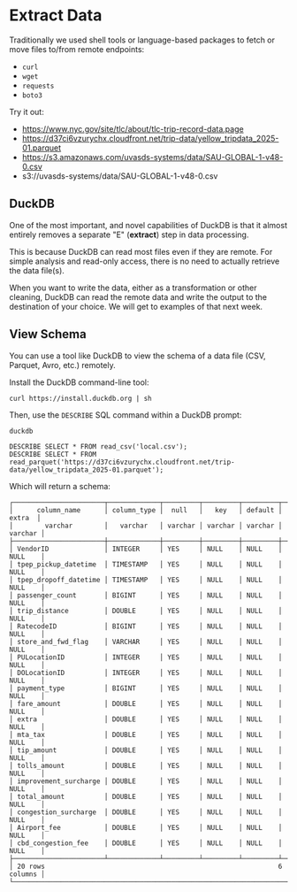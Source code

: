 # Extract Data

Traditionally we used shell tools or language-based packages to fetch or move files to/from remote endpoints:

- `curl`
- `wget`
- `requests`
- `boto3`

Try it out: 

- https://www.nyc.gov/site/tlc/about/tlc-trip-record-data.page
- https://d37ci6vzurychx.cloudfront.net/trip-data/yellow_tripdata_2025-01.parquet
- https://s3.amazonaws.com/uvasds-systems/data/SAU-GLOBAL-1-v48-0.csv
- s3://uvasds-systems/data/SAU-GLOBAL-1-v48-0.csv

## DuckDB

One of the most important, and novel capabilities of DuckDB is that it almost entirely removes a separate "E" (**extract**) step in data processing.

This is because DuckDB can read most files even if they are remote. For simple analysis and read-only access, there is no need to actually retrieve the data file(s).

When you want to write the data, either as a transformation or other cleaning, DuckDB can read the remote data and write the output to the destination of your choice. We will get to examples of that next week.

## View Schema

You can use a tool like DuckDB to view the schema of a data file (CSV, Parquet, Avro, etc.) remotely.

Install the DuckDB command-line tool:

```
curl https://install.duckdb.org | sh
```

Then, use the `DESCRIBE` SQL command within a DuckDB prompt:

```
duckdb
```

```
DESCRIBE SELECT * FROM read_csv('local.csv');
DESCRIBE SELECT * FROM read_parquet('https://d37ci6vzurychx.cloudfront.net/trip-data/yellow_tripdata_2025-01.parquet');
```

Which will return a schema:

```
┌───────────────────────┬─────────────┬─────────┬─────────┬─────────┬─────────┐
│      column_name      │ column_type │  null   │   key   │ default │  extra  │
│        varchar        │   varchar   │ varchar │ varchar │ varchar │ varchar │
├───────────────────────┼─────────────┼─────────┼─────────┼─────────┼─────────┤
│ VendorID              │ INTEGER     │ YES     │ NULL    │ NULL    │ NULL    │
│ tpep_pickup_datetime  │ TIMESTAMP   │ YES     │ NULL    │ NULL    │ NULL    │
│ tpep_dropoff_datetime │ TIMESTAMP   │ YES     │ NULL    │ NULL    │ NULL    │
│ passenger_count       │ BIGINT      │ YES     │ NULL    │ NULL    │ NULL    │
│ trip_distance         │ DOUBLE      │ YES     │ NULL    │ NULL    │ NULL    │
│ RatecodeID            │ BIGINT      │ YES     │ NULL    │ NULL    │ NULL    │
│ store_and_fwd_flag    │ VARCHAR     │ YES     │ NULL    │ NULL    │ NULL    │
│ PULocationID          │ INTEGER     │ YES     │ NULL    │ NULL    │ NULL    │
│ DOLocationID          │ INTEGER     │ YES     │ NULL    │ NULL    │ NULL    │
│ payment_type          │ BIGINT      │ YES     │ NULL    │ NULL    │ NULL    │
│ fare_amount           │ DOUBLE      │ YES     │ NULL    │ NULL    │ NULL    │
│ extra                 │ DOUBLE      │ YES     │ NULL    │ NULL    │ NULL    │
│ mta_tax               │ DOUBLE      │ YES     │ NULL    │ NULL    │ NULL    │
│ tip_amount            │ DOUBLE      │ YES     │ NULL    │ NULL    │ NULL    │
│ tolls_amount          │ DOUBLE      │ YES     │ NULL    │ NULL    │ NULL    │
│ improvement_surcharge │ DOUBLE      │ YES     │ NULL    │ NULL    │ NULL    │
│ total_amount          │ DOUBLE      │ YES     │ NULL    │ NULL    │ NULL    │
│ congestion_surcharge  │ DOUBLE      │ YES     │ NULL    │ NULL    │ NULL    │
│ Airport_fee           │ DOUBLE      │ YES     │ NULL    │ NULL    │ NULL    │
│ cbd_congestion_fee    │ DOUBLE      │ YES     │ NULL    │ NULL    │ NULL    │
├───────────────────────┴─────────────┴─────────┴─────────┴─────────┴─────────┤
│ 20 rows                                                           6 columns │
└─────────────────────────────────────────────────────────────────────────────┘
```
